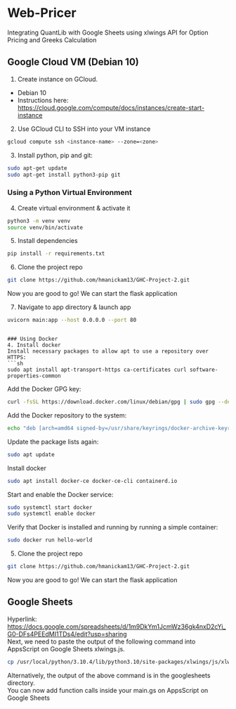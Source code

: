 # Web-Pricer
Integrating QuantLib with Google Sheets using xlwings API for Option Pricing and Greeks Calculation

## Google Cloud VM (Debian 10)
1. Create instance on GCloud. 
- Debian 10
- Instructions here: https://cloud.google.com/compute/docs/instances/create-start-instance

2. Use GCloud CLI to SSH into your VM instance
```sh
gcloud compute ssh <instance-name> --zone=<zone>
```

3. Install python, pip and git:
```sh
sudo apt-get update
sudo apt-get install python3-pip git
```

### Using a Python Virtual Environment

4. Create virtual environment & activate it
```sh
python3 -m venv venv
source venv/bin/activate
```
5. Install dependencies
```sh
pip install -r requirements.txt
``` 

6. Clone the project repo
```sh
git clone https://github.com/hmanickam13/GHC-Project-2.git
```

Now you are good to go!
We can start the flask application

7. Navigate to app directory & launch app
```sh
uvicorn main:app --host 0.0.0.0 --port 80
```
```

### Using Docker
4. Install docker
Install necessary packages to allow apt to use a repository over HTTPS:
```sh
sudo apt install apt-transport-https ca-certificates curl software-properties-common
```

Add the Docker GPG key:
```sh
curl -fsSL https://download.docker.com/linux/debian/gpg | sudo gpg --dearmor -o /usr/share/keyrings/docker-archive-keyring.gpg
```

Add the Docker repository to the system:
```sh
echo "deb [arch=amd64 signed-by=/usr/share/keyrings/docker-archive-keyring.gpg] https://download.docker.com/linux/debian $(lsb_release -cs) stable" | sudo tee /etc/apt/sources.list.d/docker.list > /dev/null
```

Update the package lists again:
```sh
sudo apt update
```

Install docker
```sh
sudo apt install docker-ce docker-ce-cli containerd.io
```

Start and enable the Docker service:
```sh
sudo systemctl start docker
sudo systemctl enable docker
```

Verify that Docker is installed and running by running a simple container:
```sh
sudo docker run hello-world
```

5. Clone the project repo
```sh
git clone https://github.com/hmanickam13/GHC-Project-2.git
```

Now you are good to go!
We can start the flask application



## Google Sheets
Hyperlink: https://docs.google.com/spreadsheets/d/1m9DkYm1JcmWz36gk4nxD2cYi_G0-DFs4PEEdMI1TDs4/edit?usp=sharing
<br>
Next, we need to paste the output of the following command into AppsScript on Google Sheets xlwings.js.
```sh
cp /usr/local/python/3.10.4/lib/python3.10/site-packages/xlwings/js/xlwings.js .
```
Alternatively, the output of the above command is in the googlesheets directory.
<br>
You can now add function calls inside your main.gs on AppsScript on Google Sheets